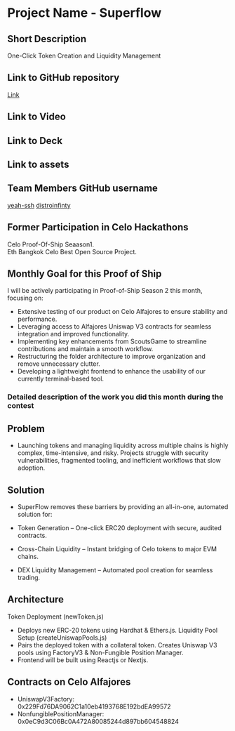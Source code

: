 # Project Name - Superflow

## Short Description
One-Click Token Creation and Liquidity Management

## Link to GitHub repository

[Link](https://github.com/distroinfinity/superflow)

## Link to Video



## Link to Deck


## Link to assets



## Team Members GitHub username
[yeah-ssh](https://github.com/yeah-ssh)
[distroinfinty](https://github.com/distroinfinity)

## Former Participation in Celo Hackathons

 Celo Proof-Of-Ship Seaason1.  
 Eth Bangkok Celo Best Open Source Project.

## Monthly Goal for this Proof of Ship
I will be actively participating in Proof-of-Ship Season 2 this month, focusing on:

- Extensive testing of our product on Celo Alfajores to ensure stability and performance.   
- Leveraging access to Alfajores Uniswap V3 contracts for seamless integration and improved functionality.   
- Implementing key enhancements from ScoutsGame to streamline contributions and maintain a smooth workflow.    
- Restructuring the folder architecture to improve organization and remove unnecessary clutter.   
- Developing a lightweight frontend to enhance the usability of our currently terminal-based tool.   


### Detailed description of the work you did this month during the contest
 

## Problem

- Launching tokens and managing liquidity across multiple chains is highly complex, time-intensive, and risky. Projects struggle with security vulnerabilities, fragmented tooling, and inefficient workflows that slow adoption.


## Solution

- SuperFlow removes these barriers by providing an all-in-one, automated solution for:

- Token Generation – One-click ERC20 deployment with secure, audited contracts.  
- Cross-Chain Liquidity – Instant bridging of Celo tokens to major EVM chains.  
- DEX Liquidity Management – Automated pool creation for seamless trading.  


## Architecture

Token Deployment (newToken.js)
- Deploys new ERC-20 tokens using Hardhat & Ethers.js.
Liquidity Pool Setup (createUniswapPools.js)
- Pairs the deployed token with a collateral token.
Creates Uniswap V3 pools using FactoryV3 & Non-Fungible Position Manager.
- Frontend will be built using Reactjs or Nextjs.

## Contracts on Celo Alfajores

- UniswapV3Factory: 0x229Fd76DA9062C1a10eb4193768E192bdEA99572
- NonfungiblePositionManager: 0x0eC9d3C06Bc0A472A80085244d897bb604548824
